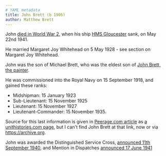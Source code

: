 ```yaml
---
# YAML metadata
title: John Brett (b 1905)
author: Matthew Brett
---
```


John [died in World War
2](https://www.naval-history.net/xDKCas1941-05MAY2.htm), when his ship [HMS
Gloucester](https://www.naval-history.net/xGM-Chrono-06CL-HMS_Gloucester.htm)
sank, on May 22nd 1941.

He married Margaret Joy Whitehead on 5 May 1928 - see section on Margaret Joy
Whitehead.

John was the son of Michael Brett, who was the eldest son of [John
Brett, the painter](https://en.wikipedia.org/wiki/John_Brett_(artist)).

He was commissioned into the Royal Navy on 15 September 1918, and gained
these ranks:

-   Midshipman: 15 January 1923
-   Sub-Lieutenant: 15 November 1925
-   Lieutenant: 15 November 1927
-   Lieutenant-Commander: 15 November 1935.

Source for this last information is given in [Peerage.com
article](http://www.thepeerage.com/p31682.htm#i316813) as [a unithistories.com
page](http://www.unithistories.com/units_index/default.asp?file=../officers/personsx.html),
but I can't find John Brett at that link, now or via <https://archive.org>.

John was awarded the Distinguished Service Cross, [announced 11th September
1940](https://www.thegazette.co.uk/London/issue/34943/supplement/5469), and
Mention in Dispatches [announced 17 June
1941](https://www.thegazette.co.uk/London/issue/35191/supplement/3436)
